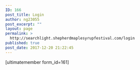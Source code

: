 ```yaml
---
ID: 166
post_title: Login
author: ng23055
post_excerpt: ""
layout: page
permalink: >
  http://searchlight.shepherdmaplesyrupfestival.com/login
published: true
post_date: 2017-12-20 21:22:45
---
```

[ultimatemember form_id=161]